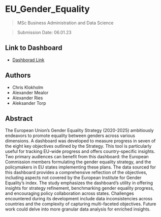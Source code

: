 # EU_Gender_Equality


> MSc Business Administration and Data Science

> Submission Date: 06.01.23

## Link to Dashboard

- [Dashborad Link](https://public.tableau.com/app/profile/aleksander.torp/viz/EUGenderEquality2013-20201_0/Dashboard1-USETHIS)


## Authors
- Chris Klokholm
- Alexander Mealor
- Alexander Ries
- Aleksander Torp


## Abstract
The European Union’s Gender Equality Strategy (2020-2025) ambitiously endeavors to promote equality between genders across various dimensions. A dashboard was developed to measure progress in seven of the eight key objectives outlined by the Strategy. This tool is particularly useful for tracking EU-wide progress and offers country-specific insights. Two primary audiences can benefit from this dashboard: the European Commission members formulating the gender equality strategy, and the policymakers in EU states implementing these plans. The data sourced for this dashboard provides a comprehensive reflection of the objectives, including aspects not covered by the European Institute for Gender Equality’s index. The study emphasizes the dashboard’s utility in offering insights for strategy refinement, benchmarking gender equality progress, and encouraging policy collaboration across states. Challenges encountered during its development include data inconsistencies across countries and the complexity of capturing multi-faceted objectives. Future work could delve into more granular data analysis for enriched insights.
